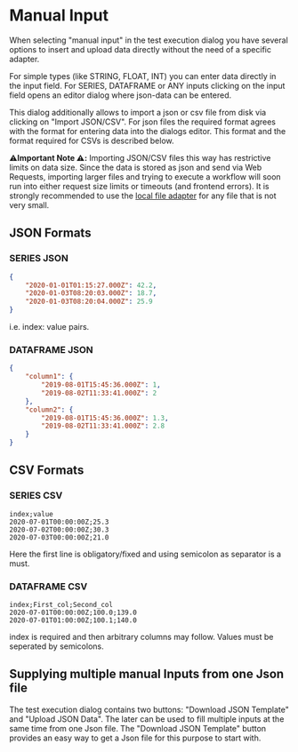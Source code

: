 # Manual Input

When selecting "manual input" in the test execution dialog you have several options to insert and upload data directly without the need of a specific adapter.

For simple types (like STRING, FLOAT, INT) you can enter data directly in the input field. For SERIES, DATAFRAME or ANY inputs clicking on the input field opens an editor dialog where json-data can be entered.

This dialog additionally allows to import a json or csv file from disk via clicking on "Import JSON/CSV". For json files the required format agrees with the format for entering data into the dialogs editor. This format and the format required for CSVs is described below.

:warning:**Important Note :warning::** Importing JSON/CSV files this way has restrictive limits on data size. Since the data is stored as json and send via Web Requests, importing larger files and trying to execute a workflow will soon run into either request size limits or timeouts (and frontend errors). It is strongly recommended to use the [local file adapter](./local_file_adapter) for any file that is not very small.

## JSON Formats

### SERIES JSON

```json
{
    "2020-01-01T01:15:27.000Z": 42.2,
    "2020-01-03T08:20:03.000Z": 18.7,
    "2020-01-03T08:20:04.000Z": 25.9
}
```

i.e. index: value pairs.

### DATAFRAME JSON

```json
{
    "column1": {
        "2019-08-01T15:45:36.000Z": 1,
        "2019-08-02T11:33:41.000Z": 2
    },
    "column2": {
        "2019-08-01T15:45:36.000Z": 1.3,
        "2019-08-02T11:33:41.000Z": 2.8
    }
}
```

## CSV Formats

### SERIES CSV

```
index;value
2020-07-01T00:00:00Z;25.3
2020-07-02T00:00:00Z;30.3
2020-07-03T00:00:00Z;21.0
```

Here the first line is obligatory/fixed and using semicolon as separator is a must.

### DATAFRAME CSV

```csv
index;First_col;Second_col
2020-07-01T00:00:00Z;100.0;139.0
2020-07-01T01:00:00Z;100.1;140.0
```

index is required and then arbitrary columns may follow. Values must be seperated by semicolons.

## Supplying multiple manual Inputs from one Json file

The test execution dialog contains two buttons: "Download JSON Template" and "Upload JSON Data". The later can be used to fill multiple inputs at the same time from one Json file. The "Download JSON Template" button provides an easy way to get a Json file for this purpose to start with.


